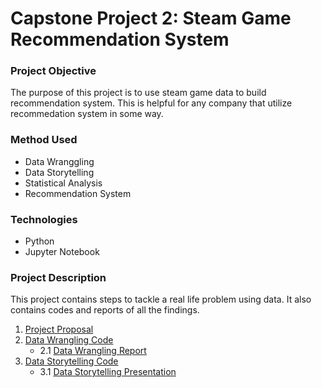 # Capstone Project 2: Steam Game Recommendation System
### Project Objective
The purpose of this project is to use steam game data to build recommendation system. This is helpful for any company that utilize recommedation system in some way. 
### Method Used
* Data Wranggling 
* Data Storytelling
* Statistical Analysis
* Recommendation System 
### Technologies 
* Python 
* Jupyter Notebook
### Project Description 
This project contains steps to tackle a real life problem using data. It also contains codes and reports of all the findings.
1. [Project Proposal](https://github.com/Hantao-Lin/Steam-Game-Recommendation-System/blob/master/Capstone%20Project%202%20Proposal.pdf)
2. [Data Wrangling Code](https://github.com/Hantao-Lin/Steam-Game-Recommendation-System/blob/master/Data%20Wrangling.ipynb)
    * 2.1 [Data Wrangling Report](https://github.com/Hantao-Lin/Steam-Game-Recommendation-System/blob/master/Data%20Wrangling%20Report.pdf)
3. [Data Storytelling Code](https://github.com/Hantao-Lin/Steam-Game-Recommendation-System/blob/master/Data%20Storytelling%20.ipynb)
    * 3.1 [Data Storytelling Presentation](https://github.com/Hantao-Lin/Steam-Game-Recommendation-System/blob/master/Storytelling.pdf)
